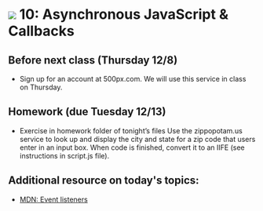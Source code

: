 # ![](https://ga-dash.s3.amazonaws.com/production/assets/logo-9f88ae6c9c3871690e33280fcf557f33.png) 10: Asynchronous JavaScript & Callbacks

## Before next class (Thursday 12/8)

- Sign up for an account at 500px.com. We will use this service in class on Thursday.

## Homework (due Tuesday 12/13)

- Exercise in homework folder of tonight’s files
    Use the zippopotam.us service to look up and display the city and state for a zip code that users enter in an input box. When code is finished, convert it to an IIFE (see instructions in script.js file).

## Additional resource on today's topics:

- [MDN: Event listeners](https://developer.mozilla.org/en-US/docs/Web/API/EventTarget/addEventListener)

